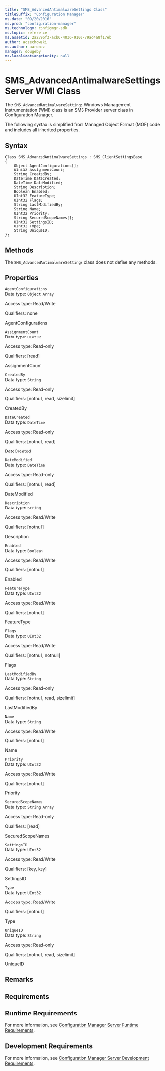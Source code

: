 ```yaml
---
title: "SMS_AdvancedAntimalwareSettings Class"
titleSuffix: "Configuration Manager"
ms.date: "09/20/2016"
ms.prod: "configuration-manager"
ms.technology: configmgr-sdk
ms.topic: reference
ms.assetid: 2a2796f3-acb6-4036-9100-79ad4a8f17eb
author: aczechowski
ms.author: aaroncz
manager: dougeby
ms.localizationpriority: null
---
```


# SMS_AdvancedAntimalwareSettings Server WMI Class

The `SMS_AdvancedAntimalwareSettings` Windows Management Instrumentation (WMI) class is an SMS Provider server class in Configuration Manager.

 The following syntax is simplified from Managed Object Format (MOF) code and includes all inherited properties.  

## Syntax  

```  
Class SMS_AdvancedAntimalwareSettings : SMS_ClientSettingsBase  
{  
    Object AgentConfigurations[];  
    UInt32 AssignmentCount;  
    String CreatedBy;  
    DateTime DateCreated;  
    DateTime DateModified;  
    String Description;  
    Boolean Enabled;  
    UInt32 FeatureType;  
    UInt32 Flags;  
    String LastModifiedBy;  
    String Name;  
    UInt32 Priority;  
    String SecuredScopeNames[];  
    UInt32 SettingsID;  
    UInt32 Type;  
    String UniqueID;  
};  
```  

## Methods  
 The `SMS_AdvancedAntimalwareSettings` class does not define any methods.  

## Properties  
 `AgentConfigurations`  
 Data type: `Object Array`  

 Access type: Read/Write  

 Qualifiers: none  

 AgentConfigurations    

 `AssignmentCount`  
 Data type: `UInt32`  

 Access type: Read-only  

 Qualifiers: [read]  

 AssignmentCount    

 `CreatedBy`  
 Data type: `String`  

 Access type: Read-only  

 Qualifiers: [notnull, read, sizelimit]  

 CreatedBy    

 `DateCreated`  
 Data type: `DateTime`  

 Access type: Read-only  

 Qualifiers: [notnull, read]  

 DateCreated    

 `DateModified`  
 Data type: `DateTime`  

 Access type: Read-only  

 Qualifiers: [notnull, read]  

 DateModified    

 `Description`  
 Data type: `String`  

 Access type: Read/Write  

 Qualifiers: [notnull]  

 Description    

 `Enabled`  
 Data type: `Boolean`  

 Access type: Read/Write  

 Qualifiers: [notnull]  

 Enabled    

 `FeatureType`  
 Data type: `UInt32`  

 Access type: Read/Write  

 Qualifiers: [notnull]  

 FeatureType    

 `Flags`  
 Data type: `UInt32`  

 Access type: Read/Write  

 Qualifiers: [notnull, notnull]  

 Flags    

 `LastModifiedBy`  
 Data type: `String`  

 Access type: Read-only  

 Qualifiers: [notnull, read, sizelimit]  

 LastModifiedBy    

 `Name`  
 Data type: `String`  

 Access type: Read/Write  

 Qualifiers: [notnull]  

 Name    

 `Priority`  
 Data type: `UInt32`  

 Access type: Read/Write  

 Qualifiers: [notnull]  

 Priority    

 `SecuredScopeNames`  
 Data type: `String Array`  

 Access type: Read-only  

 Qualifiers: [read]  

 SecuredScopeNames    

 `SettingsID`  
 Data type: `UInt32`  

 Access type: Read/Write  

 Qualifiers: [key, key]  

 SettingsID    

 `Type`  
 Data type: `UInt32`  

 Access type: Read/Write  

 Qualifiers: [notnull]  

 Type    

 `UniqueID`  
 Data type: `String`  

 Access type: Read-only  

 Qualifiers: [notnull, read, sizelimit]  

 UniqueID    

## Remarks  

## Requirements  

## Runtime Requirements  
 For more information, see [Configuration Manager Server Runtime Requirements](../../../../../develop/core/reqs/server-runtime-requirements.md).  

## Development Requirements  
 For more information, see [Configuration Manager Server Development Requirements](../../../../../develop/core/reqs/server-development-requirements.md).
